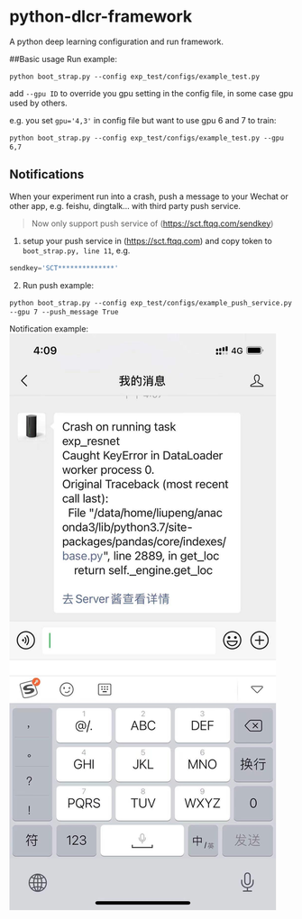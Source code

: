 # python-dlcr-framework
A python deep learning configuration and run framework.

##Basic usage
Run example:
```shell
python boot_strap.py --config exp_test/configs/example_test.py
```
add `--gpu ID` to override you gpu setting in the config file, in some case gpu used by others.

e.g. you set `gpu='4,3'` in config file but want to use gpu 6 and 7 to train:
```shell
python boot_strap.py --config exp_test/configs/example_test.py --gpu 6,7
```
## Notifications
When your experiment run into a crash, push a message to your Wechat or other app, e.g. feishu, dingtalk... with third party push service.
> Now only support push service of (https://sct.ftqq.com/sendkey)
1. setup your push service in (https://sct.ftqq.com) and copy token to `boot_strap.py, line 11`, e.g.
```python
sendkey='SCT**************'
```
2. Run push example:
```shell
python boot_strap.py --config exp_test/configs/example_push_service.py --gpu 7 --push_message True
```

Notification example:
![](img/102831615363760.jpg)
